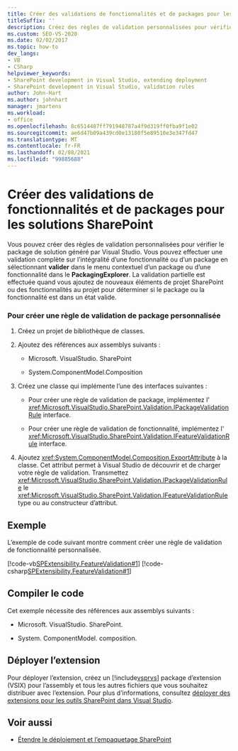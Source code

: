 ```yaml
---
title: Créer des validations de fonctionnalités et de packages pour les solutions SharePoint
titleSuffix: ''
description: Créez des règles de validation personnalisées pour vérifier le package de solution généré par Visual Studio ou pour vérifier l’intégralité d’une fonctionnalité.
ms.custom: SEO-VS-2020
ms.date: 02/02/2017
ms.topic: how-to
dev_langs:
- VB
- CSharp
helpviewer_keywords:
- SharePoint development in Visual Studio, extending deployment
- SharePoint development in Visual Studio, validation rules
author: John-Hart
ms.author: johnhart
manager: jmartens
ms.workload:
- office
ms.openlocfilehash: 8c6514487ff791948787a4f9d319ff0fba9f1e02
ms.sourcegitcommit: ae6d47b09a439cd0e13180f5e89510e3e347fd47
ms.translationtype: MT
ms.contentlocale: fr-FR
ms.lasthandoff: 02/08/2021
ms.locfileid: "99885688"
---
```

# <a name="create-feature-and-package-validations-for-sharepoint-solutions"></a>Créer des validations de fonctionnalités et de packages pour les solutions SharePoint

  Vous pouvez créer des règles de validation personnalisées pour vérifier le package de solution généré par Visual Studio. Vous pouvez effectuer une validation complète sur l’intégralité d’une fonctionnalité ou d’un package en sélectionnant **valider** dans le menu contextuel d’un package ou d’une fonctionnalité dans le **PackagingExplorer**. La validation partielle est effectuée quand vous ajoutez de nouveaux éléments de projet SharePoint ou des fonctionnalités au projet pour déterminer si le package ou la fonctionnalité est dans un état valide.

### <a name="to-create-a-custom-package-validation-rule"></a>Pour créer une règle de validation de package personnalisée

1. Créez un projet de bibliothèque de classes.

2. Ajoutez des références aux assemblys suivants :

    - Microsoft. VisualStudio. SharePoint

    - System.ComponentModel.Composition

3. Créez une classe qui implémente l’une des interfaces suivantes :

    - Pour créer une règle de validation de package, implémentez l' <xref:Microsoft.VisualStudio.SharePoint.Validation.IPackageValidationRule> interface.

    - Pour créer une règle de validation de fonctionnalité, implémentez l' <xref:Microsoft.VisualStudio.SharePoint.Validation.IFeatureValidationRule> interface.

4. Ajoutez <xref:System.ComponentModel.Composition.ExportAttribute> à la classe. Cet attribut permet à Visual Studio de découvrir et de charger votre règle de validation. Transmettez <xref:Microsoft.VisualStudio.SharePoint.Validation.IPackageValidationRule> le <xref:Microsoft.VisualStudio.SharePoint.Validation.IFeatureValidationRule> type ou au constructeur d’attribut.

## <a name="example"></a>Exemple
 L’exemple de code suivant montre comment créer une règle de validation de fonctionnalité personnalisée.

 [!code-vb[SPExtensibility.FeatureValidation#1](../sharepoint/codesnippet/VisualBasic/featurevalidation/extension/customvalidationrule.vb#1)]
 [!code-csharp[SPExtensibility.FeatureValidation#1](../sharepoint/codesnippet/CSharp/featurevalidation/extension/customfeaturevalidationrule.cs#1)]

## <a name="compile-the-code"></a>Compiler le code
 Cet exemple nécessite des références aux assemblys suivants :

- Microsoft. VisualStudio. SharePoint.

- System. ComponentModel. composition.

## <a name="deploy-the-extension"></a>Déployer l’extension
 Pour déployer l’extension, créez un [!include[vsprvs](../sharepoint/includes/vsprvs-md.md)] package d’extension (VSIX) pour l’assembly et tous les autres fichiers que vous souhaitez distribuer avec l’extension. Pour plus d’informations, consultez [déployer des extensions pour les outils SharePoint dans Visual Studio](../sharepoint/deploying-extensions-for-the-sharepoint-tools-in-visual-studio.md).

## <a name="see-also"></a>Voir aussi
- [Étendre le déploiement et l’empaquetage SharePoint](../sharepoint/extending-sharepoint-packaging-and-deployment.md)
